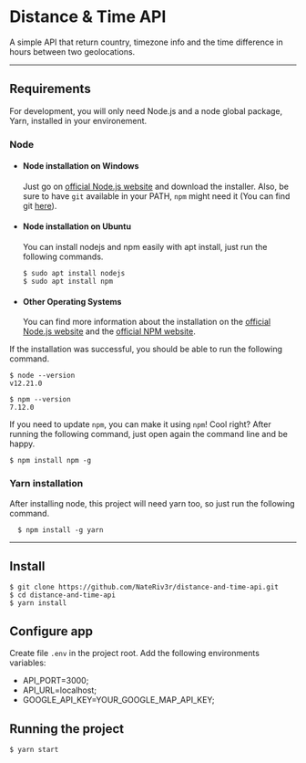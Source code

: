 # Distance & Time API

A simple API that return country, timezone info and the time difference in hours between two geolocations.

---

## Requirements

For development, you will only need Node.js and a node global package, Yarn, installed in your environement.

### Node

- #### Node installation on Windows

  Just go on [official Node.js website](https://nodejs.org/) and download the installer. Also, be sure to have `git`
  available in your PATH, `npm` might need it (You can find git [here](https://git-scm.com/)).

- #### Node installation on Ubuntu

  You can install nodejs and npm easily with apt install, just run the following commands.

      $ sudo apt install nodejs
      $ sudo apt install npm

- #### Other Operating Systems
  You can find more information about the installation on the [official Node.js website](https://nodejs.org/) and
  the [official NPM website](https://npmjs.org/).

If the installation was successful, you should be able to run the following command.

    $ node --version
    v12.21.0

    $ npm --version
    7.12.0

If you need to update `npm`, you can make it using `npm`! Cool right? After running the following command, just open
again the command line and be happy.

    $ npm install npm -g

###

### Yarn installation

After installing node, this project will need yarn too, so just run the following command.

      $ npm install -g yarn

---

## Install

    $ git clone https://github.com/NateRiv3r/distance-and-time-api.git
    $ cd distance-and-time-api
    $ yarn install

## Configure app

Create file `.env` in the project root. Add the following environments variables:

- API_PORT=3000;
- API_URL=localhost;
- GOOGLE_API_KEY=YOUR_GOOGLE_MAP_API_KEY;

## Running the project

    $ yarn start
